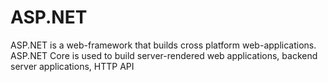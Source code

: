 # ASP.NET

ASP.NET is a web-framework that builds cross platform web-applications. ASP.NET Core is used
to build server-rendered web applications, backend server applications, HTTP API